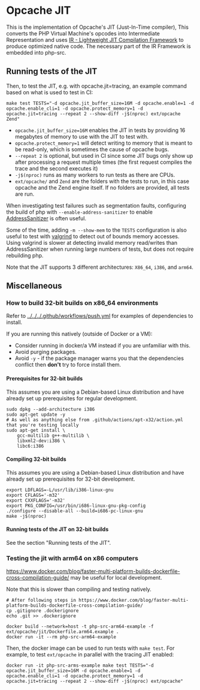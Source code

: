 Opcache JIT
===========

This is the implementation of Opcache's JIT (Just-In-Time compiler),
This converts the PHP Virtual Machine's opcodes into Intermediate
Representation and uses [IR - Lightweight JIT Compilation Framework](https://github.com/dstogov/ir)
to produce optimized native code. The necessary part of the IR
Framework is embedded into php-src.

Running tests of the JIT
------------------------

Then, to test the JIT, e.g. with opcache.jit=tracing, an example command
based on what is used to test in CI:

```
make test TESTS="-d opcache.jit_buffer_size=16M -d opcache.enable=1 -d opcache.enable_cli=1 -d opcache.protect_memory=1 -d opcache.jit=tracing --repeat 2 --show-diff -j$(nproc) ext/opcache Zend"
```

- `opcache.jit_buffer_size=16M` enables the JIT in tests by providing 16 megabytes of
  memory to use with the JIT to test with.
- `opcache.protect_memory=1` will detect writing to memory that is meant to be
  read-only, which is sometimes the cause of opcache bugs.
- `--repeat 2` is optional, but used in CI since some JIT bugs only show up after processing a
  request multiple times (the first request compiles the trace and the second executes it)
- `-j$(nproc)` runs as many workers to run tests as there are CPUs.
- `ext/opcache/` and `Zend` are the folders with the tests to run, in this case opcache
  and the Zend engine itself.  If no folders are provided, all tests are run.

When investigating test failures such as segmentation faults,
configuring the build of php with `--enable-address-sanitizer` to enable
[AddressSanitizer](https://github.com/google/sanitizers/wiki/AddressSanitizer) is often useful.

Some of the time, adding `-m --show-mem` to the `TESTS` configuration is also useful to test with [valgrind](https://valgrind.org/) to detect out of bounds memory accesses.
Using valgrind is slower at detecting invalid memory read/writes than AddressSanitizer when running large numbers of tests, but does not require rebuilding php.

Note that the JIT supports 3 different architectures: `X86_64`, `i386`, and `arm64`.

Miscellaneous
-------------

### How to build 32-bit builds on x86_64 environments

Refer to [../../../.github/workflows/push.yml](../../../.github/workflows/push.yml) for examples of
dependencies to install.

If you are running this natively (outside of Docker or a VM):

- Consider running in docker/a VM instead if you are unfamiliar with this.
- Avoid purging packages.
- Avoid `-y` - if the package manager warns you that the dependencies conflict
  then **don't** try to force install them.

#### Prerequisites for 32-bit builds

This assumes you are using a Debian-based Linux distribution and have already
set up prerequisites for regular development.

```
sudo dpkg --add-architecture i386
sudo apt-get update -y
# As well as anything else from .github/actions/apt-x32/action.yml that you're testing locally
sudo apt-get install \
    gcc-multilib g++-multilib \
    libxml2-dev:i386 \
    libc6:i386
```

#### Compiling 32-bit builds

This assumes you are using a Debian-based Linux distribution and have already
set up prerequisites for 32-bit development.

```
export LDFLAGS=-L/usr/lib/i386-linux-gnu
export CFLAGS='-m32'
export CXXFLAGS='-m32'
export PKG_CONFIG=/usr/bin/i686-linux-gnu-pkg-config
./configure --disable-all --build=i686-pc-linux-gnu
make -j$(nproc)
```

#### Running tests of the JIT on 32-bit builds

See the section "Running tests of the JIT".

### Testing the jit with arm64 on x86 computers

https://www.docker.com/blog/faster-multi-platform-builds-dockerfile-cross-compilation-guide/
may be useful for local development.

Note that this is slower than compiling and testing natively.

```
# After following steps in https://www.docker.com/blog/faster-multi-platform-builds-dockerfile-cross-compilation-guide/
cp .gitignore .dockerignore
echo .git >> .dockerignore

docker build --network=host -t php-src-arm64-example -f ext/opcache/jit/Dockerfile.arm64.example .
docker run -it --rm php-src-arm64-example
```

Then, the docker image can be used to run tests with `make test`.
For example, to test `ext/opcache` in parallel with the tracing JIT enabled:

```
docker run -it php-src-arms-example make test TESTS="-d opcache.jit_buffer_size=16M -d opcache.enable=1 -d opcache.enable_cli=1 -d opcache.protect_memory=1 -d opcache.jit=tracing --repeat 2 --show-diff -j$(nproc) ext/opcache"
```
